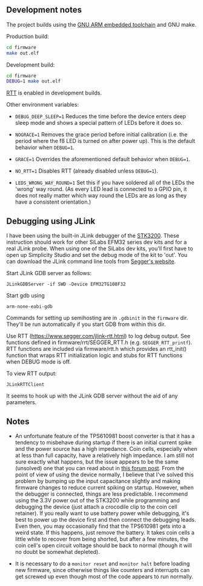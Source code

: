 ## Development notes

The project builds using the
[GNU ARM embedded toolchain](https://developer.arm.com/tools-and-software/open-source-software/developer-tools/gnu-toolchain/gnu-rm/downloads)
and GNU make.

Production build:

```sh
cd firmware
make out.elf
```

Development build:

```sh
cd firmware
DEBUG=1 make out.elf
```

[RTT](https://www.segger.com/products/debug-probes/j-link/technology/about-real-time-transfer/)
is enabled in development builds.

Other environment variables:

* `DEBUG_DEEP_SLEEP=1` Reduces the time before the device enters deep sleep mode and shows a special pattern of LEDs before it does so.

* `NOGRACE=1` Removes the grace period before initial calibration (i.e. the period where the f8 LED is turned on after
power up). This is the default behavior when `DEBUG=1`.

* `GRACE=1` Overrides the aforementioned default behavior when `DEBUG=1`.

* `NO_RTT=1` Disables RTT (already disabled unless `DEBUG=1`).

* `LEDS_WRONG_WAY_ROUND=1` Set this if you have soldered all of the LEDs the 'wrong' way round. (As every LED lead is connected to a GPIO pin, it does not really matter which way round the LEDs are as long as they have a consistent orientation.)

## Debugging using JLink

I have been using the built-in JLink debugger of the [STK3200](https://www.silabs.com/products/development-tools/mcu/32-bit/efm32-zero-gecko-starter-kit).
These instruction should work for other SiLabs EFM32 series dev kits and for a real JLink probe.
When using one of the SiLabs dev kits, you'll first have to open up Simplicity Studio
and set the debug mode of the kit to 'out'.
You can download the JLink command line tools from [Segger's website](https://www.segger.com/downloads/jlink/#J-LinkSoftwareAndDocumentationPack).

Start JLink GDB server as follows:

    JLinkGDBServer -if SWD -Device EFM32TG108F32

Start gdb using

    arm-none-eabi-gdb

Commands for setting up semihosting are in `.gdbinit` in the `firmware` dir.
They'll be run automatically if you start GDB from within this dir.

Use RTT (https://www.segger.com/jlink-rtt.html) to log debug output. See
functions defined in firmware/rrt/SEGGER_RTT.h (e.g. `SEGGER_RTT_printf`).
RTT functions are included via firmware/rtt.h which provides an rtt_init()
function that wraps RTT initialization logic and stubs for RTT functions
when DEBUG mode is off.

To view RTT output:

    JLinkRTTClient

It seems to hook up with the JLink GDB server without the aid of any
parameters.

## Notes

* An unfortunate feature of the TPS610981 boost converter is that it has a tendency to misbehave
during startup if there is an initial current spike and the power source has
a high impedance. Coin cells, especially when at less than full capacity,
have a relatively high impedance. I am still not sure exactly what happens, but the
issue appears to be the same (unsolved) one that you can read about in
[this forum post](http://e2e.ti.com/support/power-management/f/196/t/827996?TPS610981-Converter-in-latch-up-mode).
From the point of view of using the device normally, I believe that I've solved
this problem by bumping up the input capacitance slightly and making firmware
changes to reduce current spiking on startup. However, when the debugger is
connected, things are less predictable. I recommend using the 3.3V power out
of the STK3200 while programming and debugging the device (just attach a crocodile clip to the
coin cell retainer). If you really want to use battery power while debugging,
it's best to power up the device first
and then connect the debugging leads. Even then, you may occasionally
find that the TPS610981 gets into a weird state. If this happens, just remove
the battery. It takes coin cells a little while to recover from being shorted,
but after a few minutes, the coin cell's open circuit voltage should be back to normal
(though it will no doubt be somewhat depleted).

* It is necessary to do a `monitor reset` and `monitor halt` before loading new
firmware, since otherwise things like counters and interrupts can get screwed
up even though most of the code appears to run normally.
